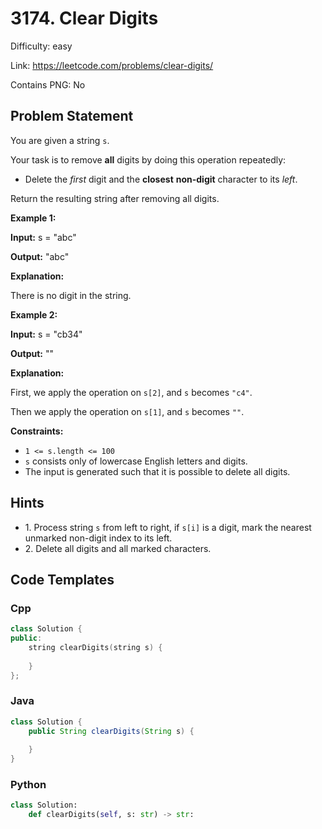 # 3174. Clear Digits

Difficulty: easy

Link: https://leetcode.com/problems/clear-digits/

Contains PNG: No

## Problem Statement

You are given a string `s`.

Your task is to remove **all** digits by doing this operation repeatedly:

* Delete the *first* digit and the **closest** **non\-digit** character to its *left*.

Return the resulting string after removing all digits.

**Example 1:**

**Input:** s \= "abc"

**Output:** "abc"

**Explanation:**

There is no digit in the string.

**Example 2:**

**Input:** s \= "cb34"

**Output:** ""

**Explanation:**

First, we apply the operation on `s[2]`, and `s` becomes `"c4"`.

Then we apply the operation on `s[1]`, and `s` becomes `""`.

**Constraints:**

* `1 <= s.length <= 100`
* `s` consists only of lowercase English letters and digits.
* The input is generated such that it is possible to delete all digits.

## Hints

- 1\. Process string `s` from left to right, if `s[i]` is a digit, mark the nearest unmarked non\-digit index to its left.
- 2\. Delete all digits and all marked characters.

## Code Templates

### Cpp
```cpp
class Solution {
public:
    string clearDigits(string s) {
        
    }
};
```

### Java
```java
class Solution {
    public String clearDigits(String s) {
        
    }
}
```

### Python
```python
class Solution:
    def clearDigits(self, s: str) -> str:
        
```

